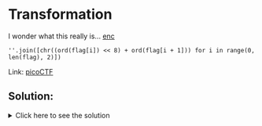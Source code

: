 # Transformation

I wonder what this really is... [enc](./enc)

`''.join([chr((ord(flag[i]) << 8) + ord(flag[i + 1])) for i in range(0, len(flag), 2)])`

Link: [picoCTF](https://play.picoctf.org/practice/challenge/104?page=1&search=)

## Solution:

<details>
	<summary>Click here to see the solution</summary>

1.  The given code is a simple python code that takes a string and converts it into a new string by taking two characters at a time and converting them into a single character. We can try to use it to convert the given string back to the original string... ok maybe not.

2.  We can try to reverse the process. The reverse of the given code is is in the solve.py file.

3.  Running the code gives us the flag: `picoCTF{16_bits_inst34d_of_8_0ddcd97a}`

All the code can be found in [solve.py](./solve.py)

</details>
